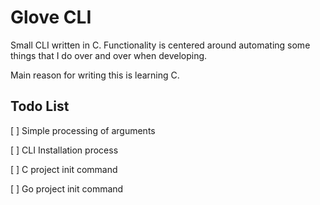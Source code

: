 # Glove CLI

Small CLI written in C. Functionality is centered around automating some things that I do over and over when developing.

Main reason for writing this is learning C.

## Todo List
[ ] Simple processing of arguments

[ ] CLI Installation process

[ ] C project init command

[ ] Go project init command